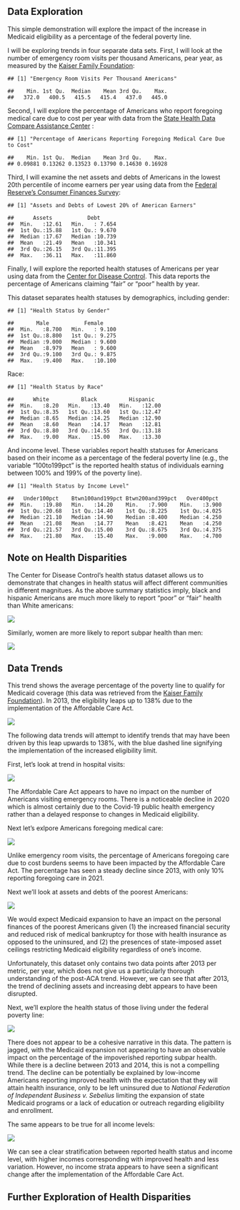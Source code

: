 ## Data Exploration

This simple demonstration will explore the impact of the increase in
Medicaid eligibility as a percentage of the federal poverty line.

I will be exploring trends in four separate data sets. First, I will
look at the number of emergency room visits per thousand Americans, pear
year, as measured by the [Kaiser Family
Foundation](https://www.kff.org/other/state-indicator/emergency-room-visits-by-ownership/?activeTab=graph&currentTimeframe=0&startTimeframe=16&selectedDistributions=total&selectedRows=%7B%22wrapups%22:%7B%22united-states%22:%7B%7D%7D%7D&sortModel=%7B%22colId%22:%22Location%22,%22sort%22:%22asc%22%7D):

    ## [1] "Emergency Room Visits Per Thousand Americans"

    ##    Min. 1st Qu.  Median    Mean 3rd Qu.    Max. 
    ##   372.0   400.5   415.5   415.4   437.0   445.0

Second, I will explore the percentage of Americans who report foregoing
medical care due to cost per year with data from the [State Health Data
Compare Assistance
Center](https://statehealthcompare.shadac.org/landing/178/percent-of-adults-who-could-not-get-medical-care-when-needed-due-to-cost-by-total-2011-to-2021)
:

    ## [1] "Percentage of Americans Reporting Foregoing Medical Care Due to Cost"

    ##    Min. 1st Qu.  Median    Mean 3rd Qu.    Max. 
    ## 0.09881 0.13262 0.13523 0.13790 0.14630 0.16928

Third, I will examine the net assets and debts of Americans in the
lowest 20th percentile of income earners per year using data from the
[Federal Reserve’s Consumer Finances
Survey](https://www.federalreserve.gov/econres/scf/dataviz/scf/chart/#series:Before_Tax_Income;demographic:inccat;population:1;units:median;range:1989,2019):

    ## [1] "Assets and Debts of Lowest 20% of American Earners"

    ##      Assets           Debt       
    ##  Min.   :12.61   Min.   : 7.654  
    ##  1st Qu.:15.88   1st Qu.: 9.670  
    ##  Median :17.67   Median :10.739  
    ##  Mean   :21.49   Mean   :10.341  
    ##  3rd Qu.:26.15   3rd Qu.:11.395  
    ##  Max.   :36.11   Max.   :11.860

Finally, I will explore the reported health statuses of Americans per
year using data from the [Center for Disease
Control](https://www.cdc.gov/nchs/hus/topics/health-status.htm#explore-data).
This data reports the percentage of Americans claiming “fair” or “poor”
health by year.

This dataset separates health statuses by demographics, including
gender:

    ## [1] "Health Status by Gender"

    ##       Male           Female      
    ##  Min.   :8.700   Min.   : 9.100  
    ##  1st Qu.:8.800   1st Qu.: 9.275  
    ##  Median :9.000   Median : 9.600  
    ##  Mean   :8.979   Mean   : 9.600  
    ##  3rd Qu.:9.100   3rd Qu.: 9.875  
    ##  Max.   :9.400   Max.   :10.100

Race:

    ## [1] "Health Status by Race"

    ##      White          Black          Hispanic    
    ##  Min.   :8.20   Min.   :13.40   Min.   :12.00  
    ##  1st Qu.:8.35   1st Qu.:13.60   1st Qu.:12.47  
    ##  Median :8.65   Median :14.25   Median :12.90  
    ##  Mean   :8.60   Mean   :14.17   Mean   :12.81  
    ##  3rd Qu.:8.80   3rd Qu.:14.55   3rd Qu.:13.18  
    ##  Max.   :9.00   Max.   :15.00   Max.   :13.30

And income level. These variables report health statuses for Americans
based on their income as a percentage of the federal poverty line (e.g.,
the variable “100to199pct” is the reported health status of individuals
earning between 100% and 199% of the poverty line).

    ## [1] "Health Status by Income Level"

    ##   Under100pct    Btwn100and199pct Btwn200and399pct   Over400pct   
    ##  Min.   :19.80   Min.   :14.20    Min.   :7.900    Min.   :3.900  
    ##  1st Qu.:20.68   1st Qu.:14.40    1st Qu.:8.225    1st Qu.:4.025  
    ##  Median :21.10   Median :14.90    Median :8.400    Median :4.250  
    ##  Mean   :21.08   Mean   :14.77    Mean   :8.421    Mean   :4.250  
    ##  3rd Qu.:21.57   3rd Qu.:15.00    3rd Qu.:8.675    3rd Qu.:4.375  
    ##  Max.   :21.80   Max.   :15.40    Max.   :9.000    Max.   :4.700

## Note on Health Disparities

The Center for Disease Control’s health status dataset allows us to
demonstrate that changes in health status will affect different
communities in different magnitues. As the above summary statistics
imply, black and hispanic Americans are much more likely to report
“poor” or “fair” health than White americans:

![](Overview-Markdown_files/figure-markdown_strict/unnamed-chunk-8-1.png)

Similarly, women are more likely to report subpar health than men:

![](Overview-Markdown_files/figure-markdown_strict/unnamed-chunk-9-1.png)

## Data Trends

This trend shows the average percentage of the poverty line to qualify
for Medicaid coverage (this data was retrieved from the [Kaiser Family
Foundation](https://www.kff.org/medicaid/state-indicator/medicaid-income-eligibility-limits-for-parents/?currentTimeframe=0&selectedDistributions=january-2002--april-2003--july-2004--july-2005--july-2006--january-2008--january-2009--december-2009--january-2011--january-2012--january-2013--january-2014--january-2015--january-2016--january-2017--january-2018--january-2019--january-2020--january-2021--january-2022&selectedRows=%7B%22wrapups%22:%7B%22united-states%22:%7B%7D%7D%7D&sortModel=%7B%22colId%22:%22Location%22,%22sort%22:%22asc%22%7D)).
In 2013, the eligibility leaps up to 138% due to the implementation of
the Affordable Care Act.

![](Overview-Markdown_files/figure-markdown_strict/unnamed-chunk-10-1.png)

The following data trends will attempt to identify trends that may have
been driven by this leap upwards to 138%, with the blue dashed line
signifying the implementation of the increased eligibility limit.

First, let’s look at trend in hospital visits:

![](Overview-Markdown_files/figure-markdown_strict/unnamed-chunk-11-1.png)

The Affordable Care Act appears to have no impact on the number of
Americans visiting emergency rooms. There is a noticeable decline in
2020 which is almost certainly due to the Covid-19 public health
emergency rather than a delayed response to changes in Medicaid
eligibility.

Next let’s exlpore Americans foregoing medical care:

![](Overview-Markdown_files/figure-markdown_strict/unnamed-chunk-12-1.png)

Unlike emergency room visits, the percentage of Americans foregoing care
due to cost burdens seems to have been impacted by the Affordable Care
Act. The percentage has seen a steady decline since 2013, with only 10%
reporting foregoing care in 2021.

Next we’ll look at assets and debts of the poorest Americans:

![](Overview-Markdown_files/figure-markdown_strict/unnamed-chunk-13-1.png)

We would expect Medicaid expansion to have an impact on the personal
finances of the poorest Americans given (1) the increased financial
security and reduced risk of medical bankruptcy for those with health
insurance as opposed to the uninsured, and (2) the presences of
state-imposed asset ceilings restricting Medicaid eligibility regardless
of one’s income.

Unfortunately, this dataset only contains two data points after 2013 per
metric, per year, which does not give us a particularly thorough
understanding of the post-ACA trend. However, we can see that after
2013, the trend of declining assets and increasing debt appears to have
been disrupted.

Next, we’ll explore the health status of those living under the federal
poverty line:

![](Overview-Markdown_files/figure-markdown_strict/unnamed-chunk-14-1.png)

There does not appear to be a cohesive narrative in this data. The
pattern is jagged, with the Medicaid expansion not appearing to have an
observable impact on the percentage of the impoverished reporting subpar
health. While there is a decline between 2013 and 2014, this is not a
compelling trend. The decline can be potentially be explained by
low-income Americans reporting improved health with the expectation that
they will attain health insurance, only to be left uninsured due to
*National Federation of Independent Business v. Sebelius* limiting the
expansion of state Medicaid programs or a lack of education or outreach
regarding eligibility and enrollment.

The same appears to be true for all income levels:

![](Overview-Markdown_files/figure-markdown_strict/unnamed-chunk-15-1.png)

We can see a clear stratification between reported health status and
income level, with higher incomes corresponding with improved health and
less variation. However, no income strata appears to have seen a
significant change after the implementation of the Affordable Care Act.

## Further Exploration of Health Disparities
